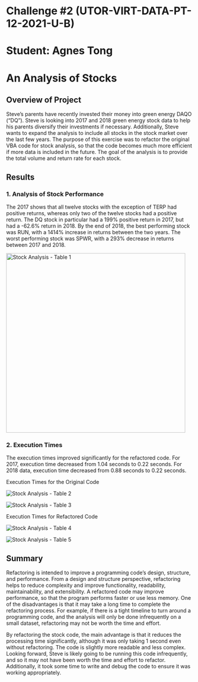 # Challenge #2 (UTOR-VIRT-DATA-PT-12-2021-U-B)
# Student: Agnes Tong

# An Analysis of Stocks 

## Overview of Project 

Steve’s parents have recently invested their money into green energy DAQO (“DQ”). Steve is looking into 2017 and 2018 green energy stock data to help his parents diversify their investments if necessary. Additionally, Steve wants to expand the analysis to include all stocks in the stock market over the last few years. 
The purpose of this exercise was to refactor the original VBA code for stock analysis, so that the code becomes much more efficient if more data is included in the future. The goal of the analysis is to provide the total volume and return rate for each stock. 

## Results

### 1. Analysis of Stock Performance 

The 2017 shows that all twelve stocks with the exception of TERP had positive returns, whereas only two of the twelve stocks had a positive return. The DQ stock in particular had a 199% positive return in 2017, but had a -62.6% return in 2018. By the end of 2018, the best performing stock was RUN, with a 1414% increase in returns between the two years. The worst performing stock was SPWR, with a 293% decrease in returns between 2017 and 2018. 

<img width="483" alt="Stock Analysis - Table 1" src="https://user-images.githubusercontent.com/96399622/149599767-4ace0bad-1052-4875-9221-04daa4489d40.PNG">

### 2. Execution Times

The execution times improved significantly for the refactored code. For 2017, execution time decreased from 1.04 seconds to 0.22 seconds. For 2018 data, execution time decreased from 0.88 seconds to 0.22 seconds. 

Execution Times for the Original Code

![Stock Analysis - Table 2](https://user-images.githubusercontent.com/96399622/149599776-f3e9db64-877c-4695-b3b7-3f5381225143.png)

![Stock Analysis - Table 3](https://user-images.githubusercontent.com/96399622/149599781-485ce556-e902-4150-b4f7-a361e06b1fe1.png)


Execution Times for Refactored Code 

![Stock Analysis - Table 4](https://user-images.githubusercontent.com/96399622/149599790-0fe7aeb7-1730-4e17-968f-061e9814540b.png)

![Stock Analysis - Table 5](https://user-images.githubusercontent.com/96399622/149599797-0d14148a-0535-4b00-adbe-493ca677e18d.png)


## Summary

Refactoring is intended to improve a programming code’s design, structure, and performance. From a design and structure perspective, refactoring helps to reduce complexity and improve functionality, readability, maintainability, and extensibility. A refactored code may improve performance, so that the program performs faster or use less memory. One of the disadvantages is that it may take a long time to complete the refactoring process. For example, if there is a tight timeline to turn around a programming code, and the analysis will only be done infrequently on a small dataset, refactoring may not be worth the time and effort. 

By refactoring the stock code, the main advantage is that it reduces the processing time significantly, although it was only taking 1 second even without refactoring. The code is slightly more readable and less complex. Looking forward, Steve is likely going to be running this code infrequently, and so it may not have been worth the time and effort to refactor. Additionally, it took some time to write and debug the code to ensure it was working appropriately.  
